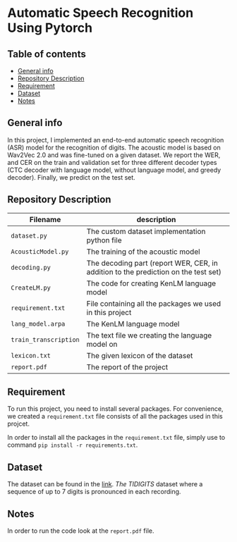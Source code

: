 # Automatic Speech Recognition Using Pytorch 

## Table of contents

- [General info](#general-info)
- [Repository Description](#repository-description)
- [Requirement](#Requirement)
- [Dataset](#Dataset)
- [Notes](#Notes)

## General info

In this project, I implemented an end-to-end automatic speech recognition (ASR) model for the recognition of digits. The acoustic model is based on Wav2Vec 2.0 and was fine-tuned on a given dataset. We report the WER, and CER on the train and validation set for three different decoder types (CTC decoder with language model, without language model, and greedy decoder). Finally, we predict on the test set.

## Repository Description

| Filename                    | description                                                                                       |
| --------------------------- | ------------------------------------------------------------------------------------------------- |
| `dataset.py` | The custom dataset implementation python file |
| `AcousticModel.py`    | The training of the acoustic model                                                                   |
| `decoding.py`          | The decoding part (report WER, CER, in addition to the prediction on the test set)                                                         |
| `CreateLM.py`                | The code for creating KenLM language model                                 |
| `requirement.txt`           | File containing all the packages we used in this project                                          |
| `lang_model.arpa`           | The KenLM language model                                          |
| `train_transcription`           | The text file we creating the language model on                                         |
| `lexicon.txt`           | The given lexicon of the dataset                                       |
| `report.pdf`           | The report of the project                                          |


## Requirement

To run this project, you need to install several packages. For convenience, we created a `requirement.txt` file consists of all the packages used in this projcet.

In order to install all the packages in the `requirement.txt` file, simply use to command `pip install -r requirements.txt`.

## Dataset
The dataset can be found in the [link](https://drive.google.com/drive/folders/1SogBbv-odBmNC4vXP9tC1uEtY4BbQZsS?usp=sharing). *The TIDIGITS* dataset where a sequence of up to 7 digits is pronounced in each recording.


## Notes
In order to run the code look at the `report.pdf` file.
